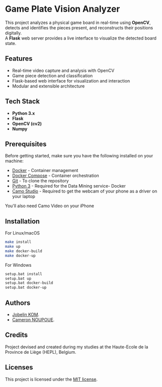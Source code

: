 # Game Plate Vision Analyzer

This project analyzes a physical game board in real-time using **OpenCV**, detects and identifies the pieces present, and reconstructs their positions digitally.  
A **Flask** web server provides a live interface to visualize the detected board state.

## Features
- Real-time video capture and analysis with OpenCV  
- Game piece detection and classification  
- Flask-based web interface for visualization and interaction  
- Modular and extensible architecture  

## Tech Stack
- **Python 3.x**
- **Flask**
- **OpenCV (cv2)**
- **Numpy**

## Prerequisites

Before getting started, make sure you have the following installed on your machine:

- [Docker](https://www.docker.com/products/docker-desktop) - Container management
- [Docker Compose](https://docs.docker.com/compose/) - Container orchestration
- [Git](https://git-scm.com/) - To clone the repository
- [Python 3](https://www.python.org/) - Required for the Data Mining service- Docker
- [Camo Studio](camo.studio) - Required to get the webcam of your phone as a driver on your laptop

You'll also need Camo Video on your iPhone

## Installation

For Linux/macOS

```bash
make install
make up
make docker-build
make docker-up
```

For Windows

```bash
setup.bat install
setup.bat up
setup.bat docker-build
setup.bat docker-up
``` 

## Authors

- [Jobelin KOM](https://linkedin.com/in/jobelin-kom/).
- [Cameron NOUPOUE](https://linkedin.com/in/cnoupoue/).

## Credits 

Project devised and created during my studies at the Haute-Ecole de la Province de Liège (HEPL), Belgium.

## Licenses

This project is licensed under the [MIT license](https://mit-license.org/).

